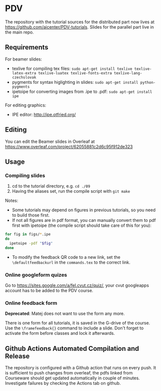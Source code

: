 # PDV

The repository with the tutorial sources for the distributed part now lives at https://github.com/aicenter/PDV-tutorials. Slides for the parallel part live in the main repo.

## Requirements

For beamer slides:
 - texlive for compiling tex files: `sudo apt-get install texlive texlive-latex-extra texlive-luatex texlive-fonts-extra texlive-lang-czechslovak`
 - pygments for syntax higlighting in slides: `sudo apt-get install python-pygments`
 - ipetoipe for converting images from .ipe to .pdf:  `sudo apt-get install ipe`

For editing graphics:
 - IPE editor: http://ipe.otfried.org/

## Editing

You can edit the Beamer slides in Overleaf at https://www.overleaf.com/project/62055881c2d6c95f912de323

## Usage
### Compiling slides
1. cd to the tutorial directory, e.g. `cd ./09`
2. Having the aliases set, run the compile script with `git make`

Notes:
 - Some tutorials may depend on figures in previous tutorials, so you need to build those first.
 - If not all figures are in pdf format, you can manually convert them to pdf first with ipetoipe (the compile script should take care of this for you):
```bash
for fig in figs/*.ipe
do
  ipetoipe -pdf "$fig"
done
```

 - To modify the feedback QR code to a new link, set the `\defaultfeedbackurl` in the `commands.tex` to the correct link.

### Online googleform quizes
Go to https://sites.google.com/a/fel.cvut.cz/quiz/, your cvut googleapps account has to be added to the PDV course.

### Online feedback form

**Deprecated**: Matej does not want to use the form any more.

There is one form for all tutorials, it is saved in the G-drive of the course. Use the `\framefeedback{}` command to include a slide. Don't forget to activate the form before classes and lock it afterwards.

## Github Actions Automated Compilation and Release
The repository is configured with a Github action that runs on every push. It is sufficient to push changes from overleaf, the pdfs linked from Courseware should get updated automatically in couple of minutes. Investigate failures by checking the Actions tab on github.

